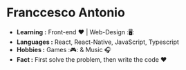 # Franccesco Antonio

-  **Learning :** Front-end :heart: | Web-Design :🖥:    
-  **Languages :** React, React-Native, JavaScript, Typescript
-  **Hobbies :** Games :🎮: & Music :headphones:
-  **Fact :** First solve the problem, then write the code :heart:
